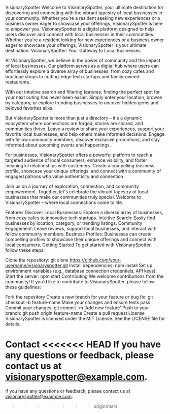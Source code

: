 VisionarySpotter
Welcome to VisionarySpotter, your ultimate destination for discovering and connecting with the vibrant tapestry of local businesses in your community. Whether you're a resident seeking new experiences or a business owner eager to showcase your offerings, VisionarySpotter is here to empower you.
VisionarySpotter is a digital platform designed to help users discover and connect with local businesses in their communities. Whether you're a resident looking for new experiences or a business owner eager to showcase your offerings, VisionarySpotter is your ultimate destination.
VisionarySpotter: Your Gateway to Local Businesses

At VisionarySpotter, we believe in the power of community and the impact of local businesses. Our platform serves as a digital hub where users can effortlessly explore a diverse array of businesses, from cozy cafes and boutique shops to cutting-edge tech startups and family-owned restaurants.

With our intuitive search and filtering features, finding the perfect spot for your next outing has never been easier. Simply enter your location, browse by category, or explore trending businesses to uncover hidden gems and beloved favorites alike.

But VisionarySpotter is more than just a directory – it's a dynamic ecosystem where connections are forged, stories are shared, and communities thrive. Leave a review to share your experiences, support your favorite local businesses, and help others make informed decisions. Engage with fellow community members, discover exclusive promotions, and stay informed about upcoming events and happenings.

For businesses, VisionarySpotter offers a powerful platform to reach a targeted audience of local consumers, enhance visibility, and foster meaningful relationships with customers. Create a compelling business profile, showcase your unique offerings, and connect with a community of engaged patrons who value authenticity and connection.

Join us on a journey of exploration, connection, and community empowerment. Together, let's celebrate the vibrant tapestry of local businesses that make our communities truly special. Welcome to VisionarySpotter – where local connections come to life.

Features
Discover Local Businesses: Explore a diverse array of businesses, from cozy cafes to innovative tech startups.
Intuitive Search: Easily find businesses by location, category, or trending listings.
Community Engagement: Leave reviews, support local businesses, and interact with fellow community members.
Business Profiles: Businesses can create compelling profiles to showcase their unique offerings and connect with local consumers.
Getting Started
To get started with VisionarySpotter, follow these steps:

Clone the repository: git clone https://github.com/your-username/visionaryspotter.git
Install dependencies: npm install
Set up environment variables (e.g., database connection credentials, API keys).
Start the server: npm start
Contributing
We welcome contributions from the community! If you'd like to contribute to VisionarySpotter, please follow these guidelines:

Fork the repository
Create a new branch for your feature or bug fix: git checkout -b feature-name
Make your changes and ensure tests pass
Commit your changes: git commit -m 'Add new feature'
Push to your branch: git push origin feature-name
Create a pull request
License
VisionarySpotter is licensed under the MIT License. See the LICENSE file for details.

Contact
<<<<<<< HEAD
If you have any questions or feedback, please contact us at visionaryspotter@example.com.
=======
If you have any questions or feedback, please contact us at visionaryspotter@example.com.
>>>>>>> origin/main
